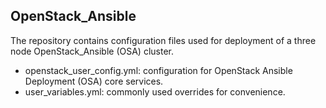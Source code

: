 ## OpenStack_Ansible

The repository contains configuration files used for deployment of a three node OpenStack_Ansible (OSA) cluster.

- openstack_user_config.yml: configuration for OpenStack Ansible Deployment (OSA) core services.
- user_variables.yml: commonly used overrides for convenience.
